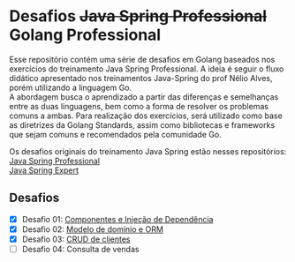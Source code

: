 # Desafios ~~Java Spring Professional~~ Golang Professional

Esse repositório contém uma série de desafios em Golang baseados nos exercícios do treinamento Java Spring Professional.
A ideia é seguir o fluxo didático apresentado nos treinamentos Java-Spring do prof Nélio Alves, porém utilizando a linguagem Go. <br/>
A abordagem busca o aprendizado a partir das diferenças e semelhanças entre as duas linguagens, bem como a forma de resolver os problemas comuns a ambas.
Para realização dos exercícios, será utilizado como base as diretrizes da Golang Standards, assim como bibliotecas e frameworks que sejam comuns e recomendados pela comunidade Go.

Os desafios originais do treinamento Java Spring estão nesses repositórios:<br/> 
[Java Spring Professional](https://github.com/guilchaves/ds-spring-professional/tree/main/desafios)<br/>
[Java Spring Expert](https://github.com/guilchaves/ds-spring-expert/tree/main/desafios)<br/>

## Desafios

- [x] Desafio 01: [Componentes e Injeção de Dependência](https://github.com/guilchaves/desafios-golang/tree/main/desafio_01)<br/>
- [x] Desafio 02: [Modelo de domínio e ORM](https://github.com/guilchaves/desafios-golang/tree/main/desafio_02)<br/>
- [x] Desafio 03: [CRUD de clientes](https://github.com/guilchaves/desafios-golang/tree/main/desafio_03) <br/>
- [ ] Desafio 04: Consulta de vendas<br/>
